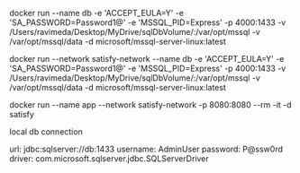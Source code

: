 docker run --name db -e 'ACCEPT_EULA=Y' -e 'SA_PASSWORD=Password1@' -e 'MSSQL_PID=Express' -p 4000:1433 -v /Users/ravimeda/Desktop/MyDrive/sqlDbVolume/:/var/opt/mssql -v /var/opt/mssql/data -d microsoft/mssql-server-linux:latest



docker run --network satisfy-network --name db -e 'ACCEPT_EULA=Y' -e 'SA_PASSWORD=Password1@' -e 'MSSQL_PID=Express' -p 4000:1433 -v /Users/ravimeda/Desktop/MyDrive/sqlDbVolume/:/var/opt/mssql -v /var/opt/mssql/data -d microsoft/mssql-server-linux:latest



docker run --name app --network satisfy-network -p 8080:8080 --rm -it -d satisfy



local db connection

url: jdbc:sqlserver://db:1433
username: AdminUser
password: P@ssw0rd
driver: com.microsoft.sqlserver.jdbc.SQLServerDriver
